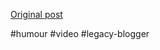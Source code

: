 <!--
date: '2007-06-24'
published: true
slug: 2007-06-original-treadmill-vid-used-in-mtns
time_to_read: 5
title: The original treadmill vid used in MTN's advert
-->



[Original post](https://ysfk.blogspot.com/2007/06/original-treadmill-vid-used-in-mtns.html)

#humour #video #legacy-blogger 